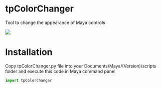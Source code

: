 # tpColorChanger
Tool to change the appearance of Maya controls

![](http://i.imgur.com/IHvVXWu.png)

Installation
=========================================================
Copy tpColorChanger.py file into your Documents/Maya/(Version)/scripts folder and execute this code in Maya command panel

``` python
import tpColorChanger
```
